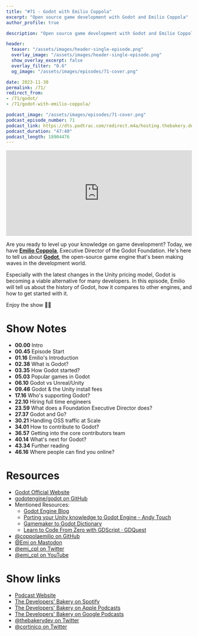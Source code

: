 ```yaml
---
title: "#71 - Godot with Emilio Coppola"
excerpt: "Open source game development with Godot and Emilio Coppola"
author_profile: true

description: "Open source game development with Godot and Emilio Coppola"

header:
  teaser: "/assets/images/header-single-episode.png"
  overlay_image: "/assets/images/header-single-episode.png"
  show_overlay_excerpt: false
  overlay_filter: "0.6"
  og_image: "/assets/images/episodes/71-cover.png"

date: 2023-11-30
permalink: /71/
redirect_from:
- /71/godot/
- /71/godot-with-emilio-coppola/

podcast_image: "/assets/images/episodes/71-cover.png"
podcast_episode_number: 71
podcast_link: https://dts.podtrac.com/redirect.m4a/hosting.thebakery.dev/71-thedevelopersbakery-godot.m4a
podcast_duration: "47:40"
podcast_length: 18904476
---
```


<iframe src="https://open.spotify.com/embed-podcast/show/4jV6Yoz7D38sZJlYMzJm3k" width="100%" height="232" frameborder="0" allowtransparency="true" allow="encrypted-media"></iframe>

Are you ready to level up your knowledge on game development? Today, we have [**Emilio Coppola**](https://twitter.com/emi_cpl), Executive Director of the Godot Foundation. He's here to tell us about [**Godot**](https://godotengine.org/), the open-source game engine that's been making waves in the development world.

Especially with the latest changes in the Unity pricing model, Godot is becoming a viable alternative for many developers. In this episode, Emilio will tell us about the history of Godot, how it compares to other engines, and how to get started with it.

Enjoy the show 👨‍🍳

# Show Notes

- **00.00** Intro
- **00.45** Episode Start
- **01.16** Emilio's Introduction
- **02.38** What is Godot?
- **03.35** How Godot started?
- **05.03** Popular games in Godot
- **06.10** Godot vs Unreal/Unity
- **09.46** Godot & the Unity install fees
- **17.16** Who's supporting Godot?
- **22.10** Hiring full time engineers
- **23.59** What does a Foundation Executive Director does?
- **27.37** Godot and Go?
- **30.21** Handling OSS traffic at Scale
- **34.01** How to contribute to Godot?
- **36.57** Getting into the core contributors team
- **40.14** What's next for Godot?
- **43.34** Further reading
- **46.16** Where people can find you online?

# Resources

* <i class="fas fa-link"></i> [Godot Official Website](https://godotengine.org/)
* <i class="fab fa-github"></i> [godotengine/godot on GitHub](https://github.com/godotengine/godot)
* Mentioned Resources:
    * <i class="fas fa-link"></i> [Godot Engine Blog](https://godotengine.org/blog/)
    * <i class="fab fa-youtube"></i> [Porting your Unity knowledge to Godot Engine - Andy Touch](https://youtu.be/toE-YUqEdA8?si=owZ0aC_35-FOxszc)
    * <i class="fas fa-link"></i> [Gamemaker to Godot Dictionary](https://github.com/coppolaemilio/gamemaker-godot-dictionary)
    * <i class="fas fa-link"></i> [Learn to Code From Zero with GDScript · GDQuest](https://www.gdquest.com/learn-to-code-from-zero/)
* <i class="fab fa-github"></i> [@coppolaemilio on GitHub](https://github.com/coppolaemilio)
* <i class="fab fa-mastodon"></i> [@Emi on Mastodon](https://mastodon.gamedev.place/@Emi)
* <i class="fab fa-twitter"></i> [@emi_cpl on Twitter](https://twitter.com/emi_cpl)
* <i class="fab fa-youtube"></i> [@emi_cpl on YouTube](https://www.youtube.com/@emi_cpl)

# Show links

* <i class="fas fa-link"></i> [Podcast Website](https://thebakery.dev)
* <i class="fab fa-spotify"></i> [The Developers' Bakery on Spotify](https://open.spotify.com/show/4jV6Yoz7D38sZJlYMzJm3k?si=AL3ske_0R_CKlEScMhYhug)
* <i class="fas fa-podcast"></i> [The Developers' Bakery on Apple Podcasts](https://podcasts.apple.com/us/podcast/the-developers-bakery/id1542849034)
* <i class="fab fa-google-play"></i> [The Developers' Bakery on Google Podcasts](https://podcasts.google.com/feed/aHR0cHM6Ly90aGViYWtlcnkuZGV2L3BvZGNhc3QueG1s)
* <i class="fab fa-twitter"></i> [@thebakerydev on Twitter](https://twitter.com/thebakerydev)
* <i class="fab fa-twitter"></i> [@cortinico on Twitter](https://twitter.com/cortinico)